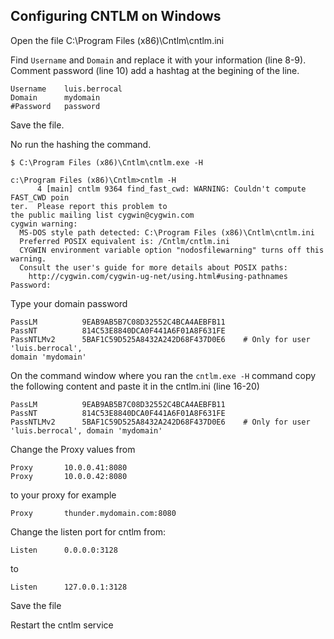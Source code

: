 ## Configuring CNTLM on Windows

Open the file C:\Program Files (x86)\Cntlm\cntlm.ini

Find `Username` and `Domain` and replace it with your information (line 8-9). Comment password (line 10) add a hashtag at the begining of the line.

```
Username	luis.berrocal
Domain		mydomain
#Password	password
```

Save the file.

No run the hashing the command.


```
$ C:\Program Files (x86)\Cntlm\cntlm.exe -H
```


```
c:\Program Files (x86)\Cntlm>cntlm -H
      4 [main] cntlm 9364 find_fast_cwd: WARNING: Couldn't compute FAST_CWD poin
ter.  Please report this problem to
the public mailing list cygwin@cygwin.com
cygwin warning:
  MS-DOS style path detected: C:\Program Files (x86)\Cntlm\cntlm.ini
  Preferred POSIX equivalent is: /Cntlm/cntlm.ini
  CYGWIN environment variable option "nodosfilewarning" turns off this warning.
  Consult the user's guide for more details about POSIX paths:
    http://cygwin.com/cygwin-ug-net/using.html#using-pathnames
Password:
```
Type your domain password

```
PassLM          9EAB9AB5B7C08D32552C4BCA4AEBFB11
PassNT          814C53E8840DCA0F441A6F01A8F631FE
PassNTLMv2      5BAF1C59D525A8432A242D68F437D0E6    # Only for user 'luis.berrocal',
domain 'mydomain'

```



On the command window where you ran the `cntlm.exe -H` command copy the following content and paste it in the cntlm.ini (line 16-20)

```
PassLM          9EAB9AB5B7C08D32552C4BCA4AEBFB11
PassNT          814C53E8840DCA0F441A6F01A8F631FE
PassNTLMv2      5BAF1C59D525A8432A242D68F437D0E6    # Only for user 'luis.berrocal', domain 'mydomain'

```

Change the Proxy values from

```
Proxy		10.0.0.41:8080
Proxy		10.0.0.42:8080 
```

to your proxy for example

```
Proxy		thunder.mydomain.com:8080 
```

Change the listen port for cntlm from:

```
Listen		0.0.0.0:3128
```

to

```
Listen		127.0.0.1:3128
```

Save the file

Restart the cntlm service

